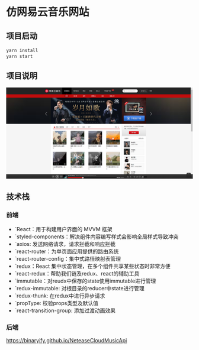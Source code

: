 # 仿网易云音乐网站

## 项目启动
```
yarn install 
yarn start
```
## 项目说明
![输入图片说明](public/image.png)

## 技术栈
### 前端
- `React：用于构建用户界面的 MVVM 框架
- `styled-components：解决组件内容编写样式会影响全局样式导致冲突
- `axios: 发送网络请求，请求拦截和响应拦截
- `react-router：为单页面应用提供的路由系统
- `react-router-config：集中式路径映射表管理
- `redux：React 集中状态管理，在多个组件共享某些状态时非常方便
- `react-redux：帮助我们链及redux、react的辅助工具
- `immutable：对reudx中保存的state使用immutable进行管理
- `redux-immutable: 对根目录的reducer中state进行管理
- `redux-thunk: 在redux中进行异步请求
- `propType: 校验props类型及默认值
- `react-transition-group: 添加过渡动画效果
### 后端
https://binaryify.github.io/NeteaseCloudMusicApi